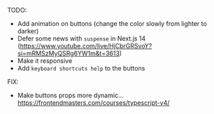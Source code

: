 TODO:

- Add animation on buttons (change the color slowly from lighter to darker)
- Defer some news with `suspense` in Next.js 14 (https://www.youtube.com/live/HjCbrGRSvoY?si=mRMSzMyQSRg6YW1m&t=3613)
- Make it responsive
- Add `keyboard shortcuts help` to the buttons

FIX:

- Make buttons props more dynamic... https://frontendmasters.com/courses/typescript-v4/
